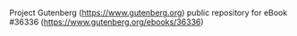 Project Gutenberg (https://www.gutenberg.org) public repository for eBook #36336 (https://www.gutenberg.org/ebooks/36336)
